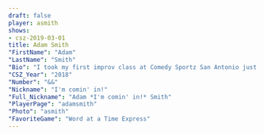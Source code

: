 ```yaml
---
draft: false
player: asmith
shows:
- csz-2019-03-01
title: Adam Smith
"FirstName": "Adam"
"LastName": "Smith"
"Bio": "I took my first improv class at Comedy Sportz San Antonio just last year.  After that first class, I decided that I wasn't done with improv yet and that I would continue. A few classes later, I tried out for the Comedy Sportz Minor League and made the team. This summer I graduated from Minor League and played in my first Major League match. I never thought that I would improv as a hobby, but here I am. When I'm not on the Comedy Sportz field, I do the occasional improv at nearby Bexar Stage."
"CSZ_Year": "2018"
"Number": "&&"
"Nickname": "I'm comin' in!"
"Full_Nickname": "Adam *I'm comin' in!* Smith"
"PlayerPage": "adamsmith"
"Photo": "asmith"
"FavoriteGame": "Word at a Time Express"
---
```

